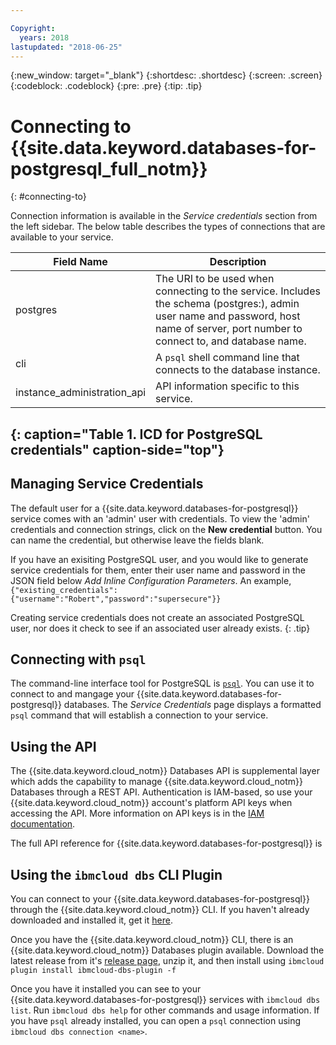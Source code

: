 ```yaml
---

Copyright:
  years: 2018
lastupdated: "2018-06-25"
---
```


{:new_window: target="_blank"}
{:shortdesc: .shortdesc}
{:screen: .screen}
{:codeblock: .codeblock}
{:pre: .pre}
{:tip: .tip}

# Connecting to {{site.data.keyword.databases-for-postgresql_full_notm}}
{: #connecting-to}

Connection information is available in the _Service credentials_ section from the left sidebar. The below table describes the types of connections that are available to your service.

Field Name | Description
----------|-----------
postgres | The URI to be used when connecting to the service. Includes the schema (postgres:), admin user name and password, host name of server, port number to connect to, and database name.
cli | A `psql` shell command line that connects to the database instance.
instance_administration_api | API information specific to this service.
{: caption="Table 1. ICD for PostgreSQL credentials" caption-side="top"}
--------

## Managing Service Credentials

The default user for a {{site.data.keyword.databases-for-postgresql}} service comes with an 'admin' user with credentials. To view the 'admin' credentials and connection strings, click on the **New credential** button. You can name the credential, but otherwise leave the fields blank.

If you have an exisiting PostgreSQL user, and you would like to generate service credentials for them, enter their user name and password in the JSON field below _Add Inline Configuration Parameters_. An example, `{"existing_credentials":{"username":"Robert","password":"supersecure"}}`

Creating service credentials does not create an associated PostgreSQL user, nor does it check to see if an associated user already exists.
{: .tip}

## Connecting with `psql`
The command-line interface tool for PostgreSQL is [`psql`](https://www.postgresql.org/docs/current/static/app-psql.html). You can use it to connect to and mangage your {{site.data.keyword.databases-for-postgresql}} databases. The _Service Credentials_ page displays a formatted `psql` command that will establish a connection to your service.

## Using the API

The {{site.data.keyword.cloud_notm}} Databases API is supplemental layer which adds the capability to manage {{site.data.keyword.cloud_notm}} Databases through a REST API. Authentication is IAM-based, so use your {{site.data.keyword.cloud_notm}} account's platform API keys when accessing the API. More information on API keys is in the [IAM documentation](https://console.{{DomainName}}/docs/iam/apikeys.html#platform-api-keys).

The full API reference for {{site.data.keyword.databases-for-postgresql}} is 

## Using the `ibmcloud dbs` CLI Plugin

You can connect to your {{site.data.keyword.databases-for-postgresql}} through the {{site.data.keyword.cloud_notm}} CLI. If you haven't already downloaded and installed it, get it [here](https://console.{{DomainName}}/docs/cli/index.html#overview).

Once you have the {{site.data.keyword.cloud_notm}} CLI, there is an {{site.data.keyword.cloud_notm}} Databases plugin available. Download the latest release from it's [release page](https://github.ibm.com/compose/ibmcloud-dbs-plugin/releases), unzip it, and then install using `ibmcloud plugin install ibmcloud-dbs-plugin -f`

Once you have it installed you can see to your {{site.data.keyword.databases-for-postgresql}} services with `ibmcloud dbs list`. Run `ibmcloud dbs help` for other commands and usage information. If you have `psql` already installed, you can open a `psql` connection using `ibmcloud dbs connection <name>`.
